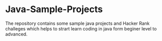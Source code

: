 # Java-Sample-Projects

The repository contains some sample java projects and Hacker Rank challeges which helps to strart learn coding in java form beginer level to advanced.
